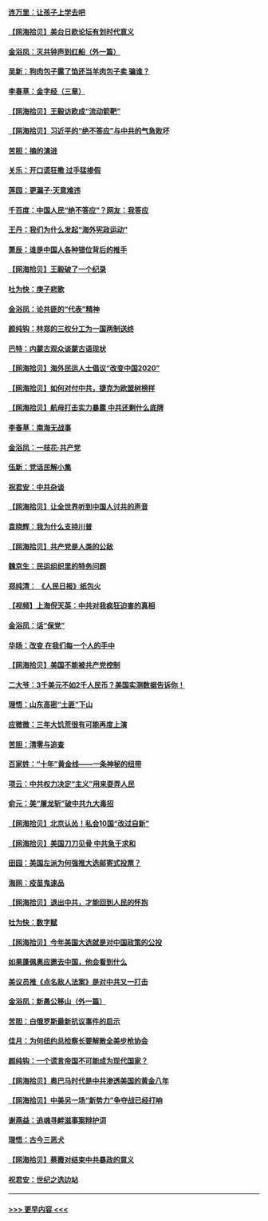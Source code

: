 #### [连万里：让孩子上学去吧](../pages/nsc993/n12385309.md?t=09072102) 
#### [【网海拾贝】美台日欧论坛有划时代意义](../pages/nsc993/n12385232.md?t=09072102) 
#### [金浴凤：灭共钟声到红船（外一篇）](../pages/nsc993/n12385154.md?t=09072102) 
#### [吴新：狗肉包子露了馅还当羊肉包子卖 骗谁？](../pages/nsc993/n12385133.md?t=09072102) 
#### [李春草：金字经（三章）](../pages/nsc993/n12383691.md?t=09072102) 
#### [【网海拾贝】王毅访欧成“流动箭靶”](../pages/nsc993/n12383338.md?t=09072102) 
#### [【网海拾贝】习近平的“绝不答应”与中共的气急败坏](../pages/nsc993/n12382819.md?t=09072102) 
#### [苦胆：摘的演进](../pages/nsc993/n12382619.md?t=09072102) 
#### [关乐：开口谎狂撒 过手猛掺假](../pages/nsc993/n12382604.md?t=09072102) 
#### [莲园：更漏子‧天意难违](../pages/nsc993/n12382598.md?t=09072102) 
#### [千百度：中国人民“绝不答应”？网友：我答应](../pages/nsc993/n12382024.md?t=09072102) 
#### [王丹：我们为什么发起“海外宪政运动”](../pages/nsc993/n12380286.md?t=09072102) 
#### [萧辰：谁是中国人各种错位背后的推手](../pages/nsc993/n12379800.md?t=09072102) 
#### [【网海拾贝】王毅破了一个纪录](../pages/nsc993/n12379251.md?t=09072102) 
#### [吐为快：庚子悲歌](../pages/nsc993/n12378821.md?t=09072102) 
#### [金浴凤：论共匪的“代表”精神](../pages/nsc993/n12377546.md?t=09072102) 
#### [颜纯钩：林郑的三权分工为一国两制送终](../pages/nsc993/n12377306.md?t=09072102) 
#### [巴特：内蒙古观众谈蒙古语现状](../pages/nsc993/n12376923.md?t=09072102) 
#### [【网海拾贝】海外民运人士倡议“改变中国2020”](../pages/nsc993/n12376682.md?t=09072102) 
#### [【网海拾贝】如何对付中共，捷克为欧盟树榜样](../pages/nsc993/n12374209.md?t=09072102) 
#### [【网海拾贝】航母打击实力暴露 中共还剩什么底牌](../pages/nsc993/n12371825.md?t=09072102) 
#### [李春草：南海无战事](../pages/nsc993/n12371159.md?t=09072102) 
#### [金浴凤：一枝花·共产党](../pages/nsc993/n12368757.md?t=09072102) 
#### [伍新：党话民解小集](../pages/nsc993/n12366907.md?t=09072102) 
#### [祝君安：中共杂谈](../pages/nsc993/n12366076.md?t=09072102) 
#### [【网海拾贝】让全世界听到中国人讨共的声音](../pages/nsc993/n12365569.md?t=09072102) 
#### [袁晓辉：我为什么支持川普](../pages/nsc993/n12362670.md?t=09072102) 
#### [【网海拾贝】共产党是人类的公敌](../pages/nsc993/n12363182.md?t=09072102) 
#### [魏京生：民运组织里的特务问题](../pages/nsc993/n12363010.md?t=09072102) 
#### [郑纯清： 《人民日报》纸包火](../pages/nsc993/n12362706.md?t=09072102) 
#### [【视频】上海倪天英：中共对我疯狂迫害的真相](../pages/nsc993/n12356341.md?t=09072102) 
#### [金浴凤：话“保党”](../pages/nsc993/n12361867.md?t=09072102) 
#### [华旸：改变 在我们每一个人的手中](../pages/nsc993/n12361774.md?t=09072102) 
#### [【网海拾贝】美国不能被共产党控制](../pages/nsc993/n12360271.md?t=09072102) 
#### [二大爷：3千美元不如2千人民币？美国实测数据告诉你！](../pages/nsc993/n12358563.md?t=09072102) 
#### [理悟：山东高密“土匪”下山](../pages/nsc993/n12358535.md?t=09072102) 
#### [应微微：三年大饥荒很有可能再度上演](../pages/nsc993/n12358523.md?t=09072102) 
#### [苦胆：清零与追查](../pages/nsc993/n12358501.md?t=09072102) 
#### [百家姓：“十年”黄金线——一条神秘的纽带](../pages/nsc993/n12358319.md?t=09072102) 
#### [项云：中共权力决定“主义”用来耍弄人民](../pages/nsc993/n12358172.md?t=09072102) 
#### [俞元：美“屠龙斩”破中共九大毒招](../pages/nsc993/n12357822.md?t=09072102) 
#### [【网海拾贝】北京认怂！私会10国“改过自新”](../pages/nsc993/n12357784.md?t=09072102) 
#### [【网海拾贝】美国刀刀见骨 中共急于求和](../pages/nsc993/n12355511.md?t=09072102) 
#### [田园：美国左派为何强推大选邮寄式投票？](../pages/nsc993/n12352963.md?t=09072102) 
#### [海网：疫苗鬼速品](../pages/nsc993/n12354438.md?t=09072102) 
#### [【网海拾贝】退出中共，才能回到人民的怀抱](../pages/nsc993/n12352634.md?t=09072102) 
#### [吐为快：数字赋](../pages/nsc993/n12352317.md?t=09072102) 
#### [【网海拾贝】今年美国大选就是对中国政策的公投](../pages/nsc993/n12350973.md?t=09072102) 
#### [如果蓬佩奥应邀去中国，他会看到什么](../pages/nsc993/n12350945.md?t=09072102) 
#### [美议员推《点名敌人法案》是对中共又一打击](../pages/nsc993/n12350765.md?t=09072102) 
#### [金浴凤：新愚公移山（外一篇）](../pages/nsc993/n12350253.md?t=09072102) 
#### [苦胆：白俄罗斯最新抗议事件的启示](../pages/nsc993/n12349989.md?t=09072102) 
#### [佳月：为何纽约总检察长要解散全美步枪协会](../pages/nsc993/n12349939.md?t=09072102) 
#### [颜纯钩：一个谎言帝国不可能成为现代国家？](../pages/nsc993/n12349898.md?t=09072102) 
#### [【网海拾贝】奥巴马时代是中共渗透美国的黄金八年](../pages/nsc993/n12349284.md?t=09072102) 
#### [【网海拾贝】中美另一场“新势力”争夺战已经打响](../pages/nsc993/n12346998.md?t=09072102) 
#### [谢燕益：追魂寻衅滋事案辩护词](../pages/nsc993/n12346892.md?t=09072102) 
#### [理悟：古今三恶犬](../pages/nsc993/n12345190.md?t=09072102) 
#### [【网海拾贝】蔡霞对结束中共暴政的意义](../pages/nsc993/n12344263.md?t=09072102) 
#### [祝君安：世纪之选边站](../pages/nsc993/n12342382.md?t=09072102) 

----
#### [ >>> 更早内容 <<< ](../indexes/nsc993-earlier.md)
